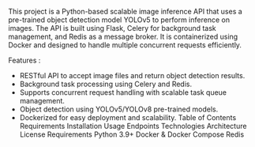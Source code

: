 <!-- Scalable Image Inference API -->

This project is a Python-based scalable image inference API that uses a pre-trained object detection model YOLOv5 to perform inference on images.
The API is built using Flask, Celery for background task management, and Redis as a message broker.
It is containerized using Docker and designed to handle multiple concurrent requests efficiently.

Features :
*    RESTful API to accept image files and return object detection results.
*    Background task processing using Celery and Redis.
*    Supports concurrent request handling with scalable task queue management.
*    Object detection using YOLOv5/YOLOv8 pre-trained models.
*    Dockerized for easy deployment and scalability.
Table of Contents
Requirements
Installation
Usage
Endpoints
Technologies
Architecture
License
Requirements
Python 3.9+
Docker & Docker Compose
Redis
